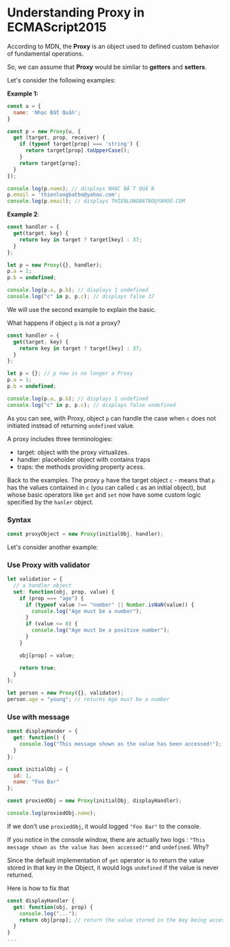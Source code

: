 # Understanding Proxy in ECMAScript2015

According to MDN, the <b>Proxy</b> is an object used to defined custom behavior of fundamental operations.

So, we can assume that <b>Proxy</b> would be similar to <b>getters</b> and <b>setters</b>.

Let's consider the following examples:

<b>Example 1:</b>

```js
const u = {
  name: 'Nhạc Bất Quần';
}

const p = new Proxy(u, {
  get (target, prop, receiver) {
    if (typeof target[prop] === 'string') {
      return target[prop].toUpperCase();
    }
    return target[prop];
  }
});

console.log(p.name); // displays NHẠC BẤT QUẦN
p.email = 'thienlongbatbo@yahoo.com';
console.log(p.email); // displays THIENLONGBATBO@YAHOO.COM
```

<b>Example 2</b>:

```js
const handler = {
  get(target, key) {
    return key in target ? target[key] : 37;
  }
};

let p = new Proxy({}, handler);
p.a = 1;
p.b = undefined;

console.log(p.a, p.b); // displays 1 undefined
console.log("c" in p, p.c); // displays false 37
```

We will use the second example to explain the basic.

What happens if object `p` is not a proxy?

```js
const handler = {
  get(target, key) {
    return key in target ? target[key] : 37;
  }
};

let p = {}; // p now is no longer a Proxy
p.a = 1;
p.b = undefined;

console.log(p.a, p.b); // displays 1 undefined
console.log("c" in p, p.c); // displays false undefined
```

As you can see, with Proxy, object `p` can handle the case when `c` does not initiated instead of returning `undefined` value.

A proxy includes three terminologies:

- target: object with the proxy virtualizes.
- handler: placeholder object with contains traps
- traps: the methods providing property acess.

Back to the examples. The proxy `p` have the target object `c` - means that `p` has the values contained in `c` (you can called `c` as an initial object), but whose basic operators like `get` and `set` now have some custom logic specified by the `hanler` object.

### Syntax

```js
const proxyObject = new Proxy(initialObj, handler);
```

Let's consider another example:

### Use Proxy with validator

```js
let validatior = {
  // a handler object
  set: function(obj, prop, value) {
    if (prop === "age") {
      if (typeof value !== "number" || Number.isNaN(value)) {
        console.log("Age must be a number");
      }
      if (value <= 0) {
        console.log("Age must be a positive number");
      }
    }

    obj[prop] = value;

    return true;
  }
};

let person = new Proxy({}, validator);
person.age = "young"; // returns Age must be a number
```

### Use with message

```js
const displayHander = {
  get: function() {
    console.log("This message shown as the value has been accessed!");
  }
};

const initialObj = {
  id: 1,
  name: "Foo Bar"
};

const proxiedObj = new Proxy(initialObj, displayHandler);

console.log(proxiedObj.name);
```

If we don't use `proxiedObj`, it would logged `"Foo Bar"` to the console.

If you notice in the console window, there are actually two logs : `"This message shown as the value has been accessed!"` and `undefined`. Why?

Since the default implementation of `get` operator is to return the value stored in that key in the Object, it would logs `undefined` if the value is never returned.

Here is how to fix that

```js
const displayHandler {
  get: function(obj, prop) {
    console.log("...");
    return obj[prop]; // return the value stored in the key being accessed
  }
}
...
```
